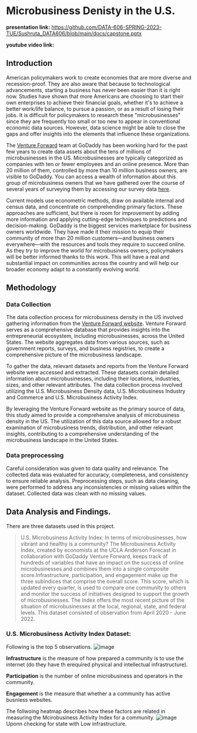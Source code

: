 # Microbusiness Denisty in the U.S.
**presentation link:** https://github.com/DATA-606-SPRING-2023-TUE/Sushruta_DATA606/blob/main/docs/capstone.pptx

**youtube video link:** 

## Introduction
American policymakers work to create economies that are more diverse and recession-proof. They are also aware that because to technological advancements, starting a business has never been easier than it is right now. Studies have shown that more Americans are choosing to start their own enterprises to achieve their financial goals, whether it's to achieve a better work/life balance, to pursue a passion, or as a result of losing their jobs. It is difficult for policymakers to research these "microbusinesses" since they are frequently too small or too new to appear in conventional economic data sources. However, data science might be able to close the gaps and offer insights into the elements that influence these organizations.

The [Venture Forward](https://www.godaddy.com/ventureforward/) team at GoDaddy has been working hard for the past few years to create data assets about the tens of millions of microbusinesses in the US. Microbusinesses are typically categorized as companies with ten or fewer employees and an online presence. More than 20 million of them, controlled by more than 10 million business owners, are visible to GoDaddy. You can access a wealth of information about this group of microbusiness owners that we have gathered over the course of several years of surveying them by accessing our survey data [here](https://www.godaddy.com/ventureforward/explore-the-data/?section=survey&cfips=6073).

Current models use econometric methods, draw on available internal and census data, and concentrate on comprehending primary factors. These approaches are sufficient, but there is room for improvement by adding more information and applying cutting-edge techniques to predictions and decision-making. GoDaddy is the biggest services marketplace for business owners worldwide. They have made it their mission to equip their community of more than 20 million customers—and business owners everywhere—with the resources and tools they require to succeed online. As they try to improve the world for microbusiness owners, policymakers will be better informed thanks to this work. This will have a real and substantial impact on communities across the country and will help our broader economy adapt to a constantly evolving world.

## Methodology
### Data Collection
The data collection process for microbusiness density in the US involved gathering information from the [Venture Forward website](https://www.godaddy.com/ventureforward/microbusiness-datahub/). Venture Forward serves as a comprehensive database that provides insights into the entrepreneurial ecosystem, including microbusinesses, across the United States. The website aggregates data from various sources, such as government reports, surveys, and business registries, to create a comprehensive picture of the microbusiness landscape.

To gather the data, relevant datasets and reports from the Venture Forward website were accessed and extracted. These datasets contain detailed information about microbusinesses, including their locations, industries, sizes, and other relevant attributes. The data collection process involved utilizing the U.S. Microbusiness Density data, U.S. Microbusiness Industry and Commerce and U.S. Microbusiness Activity Index.

By leveraging the Venture Forward website as the primary source of data, this study aimed to provide a comprehensive analysis of microbusiness density in the US. The utilization of this data source allowed for a robust examination of microbusiness trends, distribution, and other relevant insights, contributing to a comprehensive understanding of the microbusiness landscape in the United States.

### Data preprocessing
Careful consideration was given to data quality and relevance. The collected data was evaluated for accuracy, completeness, and consistency to ensure reliable analysis. Preprocessing steps, such as data cleaning, were performed to address any inconsistencies or missing values within the dataset. Collected data was clean with no missing values.

## Data Analysis and Findings.
There are three datasets used in this project.
> U.S. Microbusiness Activity Index: In terms of microbusinesses, how vibrant and healthy is a community?
> The Microbusiness Activity Index, created by economists at the UCLA Anderson Forecast in collaboration with GoDaddy Venture Forward, keeps track of hundreds of variables that have an impact on the success of online microbusinesses and combines them into a single composite score.Infrastructure, participation, and engagement make up the three subindices that comprise the overall score. This score, which is updated every quarter, is used to compare one community to others and monitor the success of initiatives designed to support the growth of microbusinesses. The Index offers the most recent picture of the situation of microbusinesses at the local, regional, state, and federal levels. This dataset consisted of observation from April 2020 - June 2022.

### U.S. Microbusiness Activity Index Dataset: 
Following is the top 5 observations.
![image](https://github.com/DATA-606-SPRING-2023-TUE/Sushruta_DATA606/assets/75373728/d876e1e1-4eef-4785-a2c5-fbd0dbef7d1b)

**Infrastructure** is the measure of how prepared a community is to use the internet (do they have th erequired physical and intellectual infrastructure).

**Participation** is the number of online microbusiness and operators in the community.

**Engagement** is the measure that whether a a community has active busniess websites.

The follwoing heatmap describes how these factors are related in measuring the Mcirobusiness Activity Index for a community.
![image](https://github.com/DATA-606-SPRING-2023-TUE/Sushruta_DATA606/assets/75373728/884f4224-b7f0-4869-b446-a460e7742d44)
 Uponn checking for state with Low infrastructure.
 

